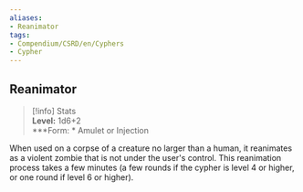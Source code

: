 ```yaml
---
aliases:
- Reanimator
tags:
- Compendium/CSRD/en/Cyphers
- Cypher
---
```


  
## Reanimator  
>[!info] Stats  
> **Level:** 1d6+2  
> ***Form: * Amulet or Injection
  
When used on a corpse of a creature no larger than a human, it reanimates as a violent zombie that is not under the user's control. This reanimation process takes a few minutes (a few rounds if the cypher is level 4 or higher, or one round if level 6 or higher).